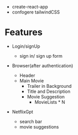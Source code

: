 - create-react-app
- confogere tailwindCSS

# Features

- Login/signUp
  - sign in/ sign up form
- Browser(after authentication)

  - Header
  - Main Movie
    - Trailer in Background
    - Title and Description
    - Movie Suggestion
      - MovieLists \* N

- NetflixGpt
  - search bar
  - movie suggestions
